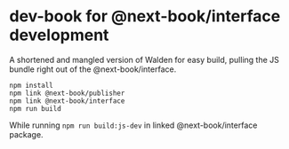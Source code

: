 # dev-book for @next-book/interface development

A shortened and mangled version of Walden for easy build, pulling the JS bundle right out of the @next-book/interface.

```
npm install
npm link @next-book/publisher
npm link @next-book/interface
npm run build
```

While running `npm run build:js-dev` in linked @next-book/interface package.
